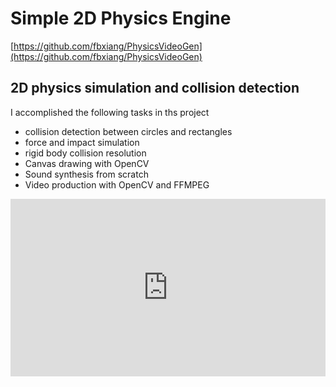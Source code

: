 # Simple 2D Physics Engine
[https://github.com/fbxiang/PhysicsVideoGen](https://github.com/fbxiang/PhysicsVideoGen)

## 2D physics simulation and collision detection
I accomplished the following tasks in ths project
* collision detection between circles and rectangles
* force and impact simulation
* rigid body collision resolution
* Canvas drawing with OpenCV
* Sound synthesis from scratch
* Video production with OpenCV and FFMPEG

<div style="position: relative; width: 100%; height: 0; padding-bottom: 56.25%;">
<iframe id="ytplayer" type="text/html" width="100%" height="100%" style="position: absolute" allowfullscreen
  src="https://www.youtube.com/embed/2mwBn0aiq3Q"
 a frameborder="0">
</iframe>
</div>
